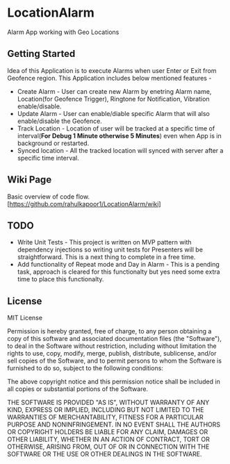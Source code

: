 # LocationAlarm
Alarm App working with Geo Locations

## Getting Started

Idea of this Application is to execute Alarms when user Enter or Exit from Geofence region. This Application includes below mentioned features -

* Create Alarm - User can create new Alarm by enetring Alarm name, Location(for Geofence Trigger), Ringtone for Notification, Vibration enable/disable.
* Update Alarm - User can enable/diable specific Alarm that will also enable/disable the Geofence.
* Track Location - Location of user will be tracked at a specific time of interval(**For Debug 1 Minute otherwise 5 Minutes**) even when App is in background or restarted.
* Synced location - All the tracked location will synced with server after a specific time interval.

## Wiki Page 
Basic overview of code flow.
[https://github.com/rahulkapoor1/LocationAlarm/wiki]

## TODO

* Write Unit Tests - This project is written on MVP pattern with dependency injections so writing unit tests for Presenters will be straightforward. This is a next thing to complete in a free time.
* Add functionality of Repeat mode and Day in Alarm - This is a pending task, approach is cleared for this functionalty but yes need some extra time to place this functionalty.

## License

MIT License

Permission is hereby granted, free of charge, to any person obtaining a copy of this software and associated documentation files (the "Software"), to deal in the Software without restriction, including without limitation the rights to use, copy, modify, merge, publish, distribute, sublicense, and/or sell copies of the Software, and to permit persons to whom the Software is furnished to do so, subject to the following conditions:

The above copyright notice and this permission notice shall be included in all copies or substantial portions of the Software.

THE SOFTWARE IS PROVIDED "AS IS", WITHOUT WARRANTY OF ANY KIND, EXPRESS OR IMPLIED, INCLUDING BUT NOT LIMITED TO THE WARRANTIES OF MERCHANTABILITY, FITNESS FOR A PARTICULAR PURPOSE AND NONINFRINGEMENT. IN NO EVENT SHALL THE AUTHORS OR COPYRIGHT HOLDERS BE LIABLE FOR ANY CLAIM, DAMAGES OR OTHER LIABILITY, WHETHER IN AN ACTION OF CONTRACT, TORT OR OTHERWISE, ARISING FROM, OUT OF OR IN CONNECTION WITH THE SOFTWARE OR THE USE OR OTHER DEALINGS IN THE SOFTWARE.
